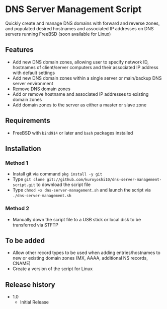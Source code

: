 # DNS Server Management Script
Quickly create and manage DNS domains with forward and reverse zones, and populated desired hostnames and associated IP addresses on DNS servers running FreeBSD (soon available for Linux)

## Features

- Add new DNS domain zones, allowing user to specify network ID, hostnames of client/server computers and their associated IP address with default settings
- Add new DNS domain zones within a single server or main/backup DNS server environment
- Remove DNS domain zones
- Add or remove hostname and associated IP addresses to existing domain zones
- Add domain zones to the server as either a master or slave zone

## Requirements

- FreeBSD with `bind914` or later and `bash` packages installed

## Installation

### Method 1

- Install git via command `pkg install -y git`
- Type `git clone git://github.com/kuroyoshi10/dns-server-management-script.git` to download the script file
- Type `chmod +x dns-server-management.sh` and launch the script via `./dns-server-management.sh`

### Method 2

- Manually down the script file to a USB stick or local disk to be transferred via STFTP

## To be added

- Allow other record types to be used when adding entries/hostnames to new or existing domain zones (MX, AAAA, additional NS records, CNAME)
- Create a version of the script for Linux

## Release history

- 1.0
  - Initial Release
